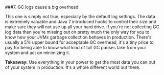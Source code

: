 ###7. GC logs cause a big overhead

This one is simply not true, especially by the default log settings. 
The data is extremely valuable and Java 7 introduced hooks to control their size and make sure they will not use up all your hard drive. 
If you're not collecting GC log data then you're missing out on pretty much the only way for you to know how your JVMs garbage collection behaves in production. 
There's usually a 5% upper bound for acceptable GC overhead, it's a tiny price to pay for being able to know what kind of toll GC pauses take from your system and act on minimizing it.

__Takeaway:__ Use everything in your power to get the most data you can out of your system in production. It's a whole different world out there.